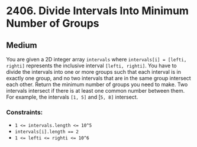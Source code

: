 # 2406. Divide Intervals Into Minimum Number of Groups

## Medium

You are given a 2D integer array `intervals` where `intervals[i] = [lefti, righti]` represents the inclusive interval
`[lefti, righti]`. You have to divide the intervals into one or more groups such that each interval is in exactly one
group, and no two intervals that are in the same group intersect each other. Return the minimum number of groups you
need to make. Two intervals intersect if there is at least one common number between them. For example, the intervals
`[1, 5]` and [`5, 8]` intersect.

### Constraints:

- `1 <= intervals.length <= 10^5`
- `intervals[i].length == 2`
- `1 <= lefti <= righti <= 10^6`
